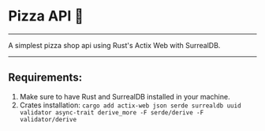 # Pizza API 🍕

---

A simplest pizza shop api using Rust's Actix Web with SurrealDB.

---

## Requirements:

1. Make sure to have Rust and SurrealDB installed in your machine.
2. Crates installation: `cargo add actix-web json serde surrealdb uuid validator async-trait derive_more -F serde/derive -F validator/derive`
